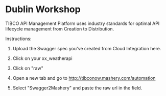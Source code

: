 # Dublin Workshop

TIBCO API Management Platform uses industry standards for optimal API lifecycle management from Creation to Distribution.

Instructions:

1. Upload the Swagger spec you've created from Cloud Integration here.

2. Click on your xx_weatherapi

3. Click on "raw"

4. Open a new tab and go to http://tibconow.mashery.com/automation

5. Select "Swagger2Mashery" and paste the raw url in the field.
